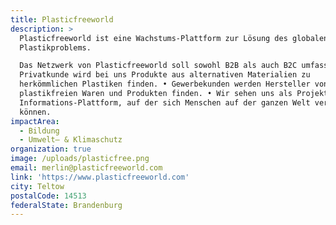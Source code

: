 ```yaml
---
title: Plasticfreeworld
description: >
  Plasticfreeworld ist eine Wachstums-Plattform zur Lösung des globalen
  Plastikproblems.

  Das Netzwerk von Plasticfreeworld soll sowohl B2B als auch B2C umfassen. • Der
  Privatkunde wird bei uns Produkte aus alternativen Materialien zu
  herkömmlichen Plastiken finden. • Gewerbekunden werden Hersteller von
  plastikfreien Waren und Produkten finden. • Wir sehen uns als Projekt- und
  Informations-Plattform, auf der sich Menschen auf der ganzen Welt vernetzen
  können.
impactArea:
  - Bildung
  - Umwelt– & Klimaschutz
organization: true
image: /uploads/plasticfree.png
email: merlin@plasticfreeworld.com
link: 'https://www.plasticfreeworld.com'
city: Teltow
postalCode: 14513
federalState: Brandenburg
---
```


